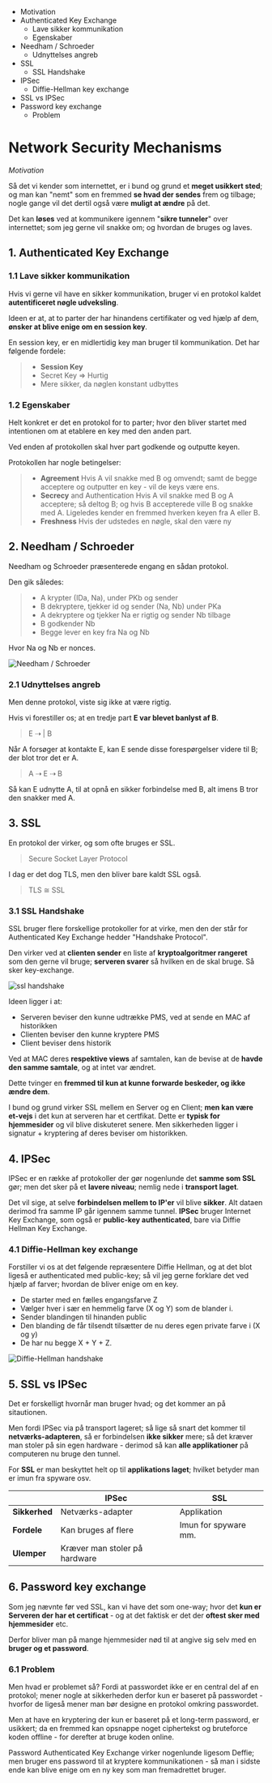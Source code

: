 * Motivation
* Authenticated Key Exchange
	* Lave sikker kommunikation
	* Egenskaber
* Needham / Schroeder
	* Udnyttelses angreb
* SSL
	* SSL Handshake
* IPSec
	* Diffie-Hellman key exchange
* SSL vs IPSec
* Password key exchange
	* Problem

# Network Security Mechanisms
_Motivation_

Så det vi kender som internettet, er i bund og grund et **meget usikkert sted**; og man kan "nemt" som en fremmed **se hvad der sendes** frem og tilbage; nogle gange vil det dertil også være **muligt at ændre** på det.

Det kan **løses** ved at kommunikere igennem "**sikre tunneler**" over internettet; som jeg gerne vil snakke om; og hvordan de bruges og laves.

## 1. Authenticated Key Exchange
### 1.1 Lave sikker kommunikation

Hvis vi gerne vil have en sikker kommunikation, bruger vi en protokol kaldet **autentificeret nøgle udveksling**.

Ideen er at, at to parter der har hinandens certifikater og ved hjælp af dem, **ønsker at blive enige om en session key**.

En session key, er en midlertidig key man bruger til kommunikation. Det har følgende fordele:

> * **Session Key**
> * Secret Key => Hurtig
> * Mere sikker, da nøglen konstant udbyttes

### 1.2 Egenskaber

Helt konkret er det en protokol for to parter; hvor den bliver startet med intentionen om at etablere en key med den anden part. 

Ved enden af protokollen skal hver part godkende og outputte keyen.

Protokollen har nogle betingelser:

> * **Agreement** Hvis A vil snakke med B og omvendt; samt de begge acceptere og outputter en key - vil de keys være ens.
> * **Secrecy** and Authentication Hvis A vil snakke med B og A acceptere; så deltog B; og hvis B accepterede ville B og snakke med A. Ligeledes kender en fremmed hverken keyen fra A eller B.
> * **Freshness** Hvis der udstedes en nøgle, skal den være ny

## 2. Needham / Schroeder
Needham og Schroeder præsenterede engang en sådan protokol. 

Den gik således:

> * A krypter (IDa, Na), under PKb og sender
> * B dekryptere, tjekker id og sender (Na, Nb) under PKa
> * A dekryptere og tjekker Na er rigtig og sender Nb tilbage
> * B godkender Nb
> * Begge lever en key fra Na og Nb

Hvor Na og Nb er nonces.

![Needham / Schroeder](NeedhamSchroeder.png)

### 2.1 Udnyttelses angreb

Men denne protokol, viste sig ikke at være rigtig.

Hvis vi forestiller os; at en tredje part **E var blevet banlyst af B**.

> E ⇢ | B

Når A forsøger at kontakte E, kan E sende disse forespørgelser videre til B; der blot tror det er A.

> A ⇢ E ⇢ B

Så kan E udnytte A, til at opnå en sikker forbindelse med B, alt imens B tror den snakker med A.

## 3. SSL 

En protokol der virker, og som ofte bruges er SSL.

> Secure Socket Layer Protocol

I dag er det dog TLS, men den bliver bare kaldt SSL også.

> TLS ≅ SSL

### 3.1 SSL Handshake

SSL bruger flere forskellige protokoller for at virke, men den der står for Authenticated Key Exchange hedder "Handshake Protocol". 

Den virker ved at **clienten sender** en liste af **kryptoalgoritmer rangeret** som den gerne vil bruge; **serveren svarer** så hvilken en de skal bruge. Så sker key-exchange.

![ssl handshake](ssl_handshake.png)

Ideen ligger i at:

* Serveren beviser den kunne udtrække PMS, ved at sende en MAC af historikken
* Clienten beviser den kunne kryptere PMS
* Client beviser dens historik

Ved at MAC deres **respektive views** af samtalen, kan de bevise at de **havde den samme samtale**, og at intet var ændret.

Dette tvinger en **fremmed til kun at kunne forwarde beskeder, og ikke ændre dem**.

I bund og grund virker SSL mellem en Server og en Client; **men kan være et-vejs** i det kun at serveren har et certfikat. Dette er **typisk for hjemmesider** og vil blive diskuteret senere. Men sikkerheden ligger i signatur + kryptering af deres beviser om historikken. 

## 4. IPSec 

IPSec er en række af protokoller der gør nogenlunde det **samme som SSL** gør; men det sker på et **lavere niveau**; nemlig nede i **transport laget**. 

Det vil sige, at selve **forbindelsen mellem to IP'er** vil blive **sikker**. Alt dataen derimod fra samme IP går igennem samme tunnel. **IPSec** bruger Internet Key Exchange, som også er **public-key authenticated**, bare via Diffie Hellman Key Exchange.

### 4.1 Diffie-Hellman key exchange

Forstiller vi os at det følgende repræsentere Diffie Hellman, og at det blot ligeså er authenticated med public-key; så vil jeg gerne forklare det ved hjælp af farver; hvordan de bliver enige om en key.

* De starter med en fælles engangsfarve Z
* Vælger hver i sær en hemmelig farve (X og Y) som de blander i.
* Sender blandingen til hinanden public
* Den blanding de får tilsendt tilsætter de nu deres egen private farve i (X og y)
* De har nu begge X + Y + Z.

![Diffie-Hellman handshake](Diffie-Hellman.png)

## 5. SSL vs IPSec

Det er forskelligt hvornår man bruger hvad; og det kommer an på sitautionen. 

Men fordi IPSec via på transport lageret; så lige så snart det kommer til **netværks-adapteren**, så er forbindelsen **ikke sikker** mere; så det kræver man stoler på sin egen hardware - derimod så kan **alle applikationer** på computeren nu bruge den tunnel.

For **SSL** er man beskyttet helt op til **applikations laget**; hvilket betyder man er imun fra spyware osv.


|  | IPSec | SSL |
|---|---|---|
| **Sikkerhed** | Netværks-adapter | Applikation |
| **Fordele** | Kan bruges af flere | Imun for spyware mm. |
| **Ulemper** | Kræver man stoler på hardware | |

## 6. Password key exchange

Som jeg nævnte før ved SSL, kan vi have det som one-way; hvor det **kun er Serveren der har et certificat** - og at det faktisk er det der **oftest sker med hjemmesider** etc. 

Derfor bliver man på mange hjemmesider nød til at angive sig selv med en **bruger og et password**.

### 6.1 Problem

Men hvad er problemet så? Fordi at passwordet ikke er en central del af en protokol; mener nogle at sikkerheden derfor kun er baseret på passwordet - hvorfor de ligeså mener man bør designe en protokol omkring passwordet.

Men at have en kryptering der kun er baseret på et long-term password, er usikkert; da en fremmed kan opsnappe noget ciphertekst og bruteforce koden offline - for derefter at bruge koden online.

Password Authenticated Key Exchange virker nogenlunde ligesom Deffie; men bruger ens password til at kryptere kommunikationen - så man i sidste ende kan blive enige om en ny key som man fremadrettet bruger.